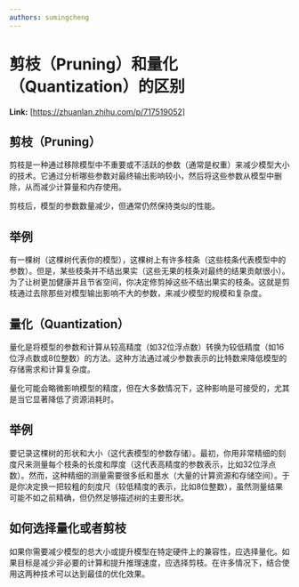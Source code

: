 ```yaml
---
authors: sumingcheng
---
```

# 剪枝（Pruning）和量化（Quantization）的区别



 **Link:** [https://zhuanlan.zhihu.com/p/717519052]

## 剪枝（Pruning）  

剪枝是一种通过移除模型中不重要或不活跃的参数（通常是权重）来减少模型大小的技术。它通过分析哪些参数对最终输出影响较小，然后将这些参数从模型中删除，从而减少计算量和内存使用。

剪枝后，模型的参数数量减少，但通常仍然保持类似的性能。

## 举例  

有一棵树（这棵树代表你的模型），这棵树上有许多枝条（这些枝条代表模型中的参数）。但是，某些枝条并不结出果实（这些无果的枝条对最终的结果贡献很小）。为了让树更加健康并且节省空间，你决定修剪掉这些不结出果实的枝条。这就是剪枝通过去除那些对模型输出影响不大的参数，来减少模型的规模和复杂度。

## 量化（Quantization）  

量化是将模型的参数和计算从较高精度（如32位浮点数）转换为较低精度（如16位浮点数或8位整数）的方法。这种方法通过减少参数表示的比特数来降低模型的存储需求和计算复杂度。

量化可能会略微影响模型的精度，但在大多数情况下，这种影响是可接受的，尤其是当它显著降低了资源消耗时。

## 举例  

要记录这棵树的形状和大小（这代表模型的参数存储）。最初，你用非常精细的刻度尺来测量每个枝条的长度和厚度（这代表高精度的参数表示，比如32位浮点数）。然而，这种精细的测量需要很多纸和墨水（大量的计算资源和存储空间）。于是你决定换一把较粗的刻度尺（较低精度的表示，比如8位整数），虽然测量结果可能不如之前精确，但仍然足够描述树的主要形状。

## 如何选择量化或者剪枝  

如果你需要减少模型的总大小或提升模型在特定硬件上的兼容性，应选择量化。如果目标是减少非必要的计算和提升推理速度，应选择剪枝。在许多情况下，结合使用这两种技术可以达到最佳的优化效果。

